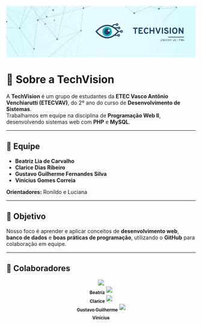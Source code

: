 <p align="center">
  <img src="techVISION (1).png">
</p>

# 👋 Sobre a TechVision

A **TechVision** é um grupo de estudantes da **ETEC Vasco Antônio Venchiarutti (ETECVAV)**, do 2º ano do curso de **Desenvolvimento de Sistemas**.  
Trabalhamos em equipe na disciplina de **Programação Web II**, desenvolvendo sistemas web com **PHP** e **MySQL**.  

---

## 👥 Equipe
- **Beatriz Lia de Carvalho**  
- **Clarice Dias Ribeiro**  
- **Gustavo Guilherme Fernandes Silva**  
- **Vinícius Gomes Correia**  

**Orientadores:** Ronildo e Luciana  

---

## 🌟 Objetivo
Nosso foco é aprender e aplicar conceitos de **desenvolvimento web**, **banco de dados** e **boas práticas de programação**, utilizando o **GitHub** para colaboração em equipe.

---

## 🤝 Colaboradores
<p align="center">
  <a href="https://github.com/BeatrizLima08"><img src="https://avatars.githubusercontent.com/u/224562488?v=4" width="100px;"/><br /><sub><b>Beatriz</b></sub></a>  
  <a href="https://github.com/clarihlinda"><img src="https://avatars.githubusercontent.com/u/224047383?v=4" width="100px;"/><br /><sub><b>Clarice</b></sub></a>  
  <a href="https://github.com/GustavoGG2807"><img src="https://avatars.githubusercontent.com/u/224045021?v=4" width="100px;"/><br /><sub><b>Gustavo Guilherme</b></sub></a>  
  <a href="https://github.com/vinigc-dev"><img src="https://avatars.githubusercontent.com/u/178515748?v=4" width="100px;"/><br /><sub><b>Vinícius</b></sub></a>  
</p>
